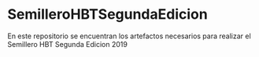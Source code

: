# SemilleroHBTSegundaEdicion
En este repositorio se encuentran los artefactos necesarios para realizar el 
Semillero HBT Segunda Edicion 2019

